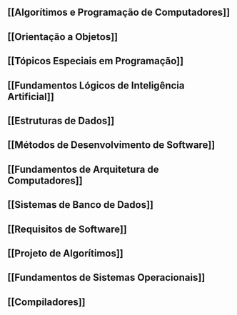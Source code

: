 
## [[Algorítimos e Programação de Computadores]]
##  [[Orientação a Objetos]]
## [[Tópicos Especiais em Programação]]
## [[Fundamentos Lógicos de Inteligência Artificial]]
## [[Estruturas de Dados]]
## [[Métodos de Desenvolvimento de Software]]
## [[Fundamentos de Arquitetura de Computadores]]
## [[Sistemas de Banco de Dados]]
## [[Requisitos de Software]]
## [[Projeto de Algorítimos]]
## [[Fundamentos de Sistemas Operacionais]]
## [[Compiladores]]

